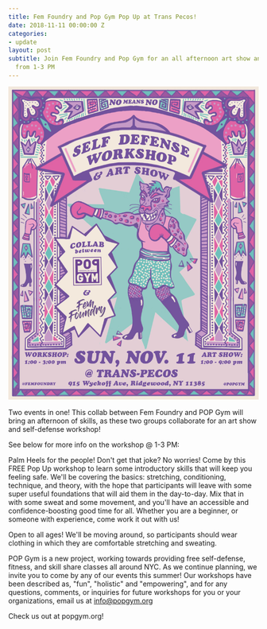 ```yaml
---
title: Fem Foundry and Pop Gym Pop Up at Trans Pecos!
date: 2018-11-11 00:00:00 Z
categories:
- update
layout: post
subtitle: Join Fem Foundry and Pop Gym for an all afternoon art show and workshop
  from 1-3 PM
---
```


![Pop Gym and Fem Foundry](/assets/PopGym_Self-Defense_Workshop.jpg)

Two events in one! This collab between Fem Foundry and POP Gym will bring an afternoon of skills, as these two groups collaborate for an art show and self-defense workshop!

See below for more info on the workshop @ 1-3 PM:

Palm Heels for the people! Don't get that joke? No worries! Come by this FREE Pop Up workshop to learn some introductory skills that will keep you feeling safe. We'll be covering the basics: stretching, conditioning, technique, and theory, with the hope that participants will leave with some super useful foundations that will aid them in the day-to-day. Mix that in with some sweat and some movement, and you'll have an accessible and confidence-boosting good time for all. Whether you are a beginner, or someone with experience, come work it out with us!

Open to all ages! We'll be moving around, so participants should wear clothing in which they are comfortable stretching and sweating.

POP Gym is a new project, working towards providing free self-defense, fitness, and skill share classes all around NYC. As we continue planning, we invite you to come by any of our events this summer! Our workshops have been described as, "fun", "holistic" and "empowering", and for any questions, comments, or inquiries for future workshops for you or your organizations, email us at info@popgym.org

Check us out at popgym.org!
